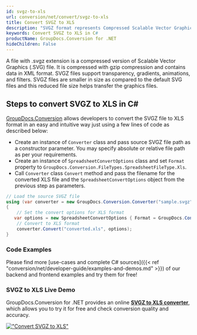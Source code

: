 ```yaml
---
id: svgz-to-xls
url: conversion/net/convert/svgz-to-xls
title: Convert SVGZ to XLS
description: "SVGZ format represents Compressed Scalable Vector Graphics File with .svgz extension. Learn how to convert SVGZ to XLS file programmatically in C# language using GroupDocs.Conversion for .NET library."
keywords: Convert SVGZ to XLS in C#
productName: GroupDocs.Conversion for .NET
hideChildren: False
---
```


A file with .svgz extension is a compressed version of Scalable Vector Graphics (.SVG) file. It is compressed with gzip compression and contains data in XML format. SVGZ files support transparency, gradients, animations, and filters. SVGZ files are smaller in size as compared to the default SVG files and this reduced file size helps transfer the graphics files.

## Steps to convert SVGZ to XLS in C#

[GroupDocs.Conversion](https://products.groupdocs.com/conversion/net) allows developers to convert the SVGZ file to XLS format in an easy and intuitive way just using a few lines of code as described below:

* Create an instance of `Converter` class and pass source SVGZ file path as a constructor parameter. You may specify absolute or relative file path as per your requirements. 
* Create an instance of `SpreadsheetConvertOptions` class and set `Format` property to `GroupDocs.Conversion.FileTypes.SpreadsheetFileType.Xls`.
* Call `Converter` class `Convert` method and pass the filename for the converted XLS file and the `SpreadsheetConvertOptions` object from the previous step as parameters.

```csharp
// Load the source SVGZ file
using (var converter = new GroupDocs.Conversion.Converter("sample.svgz"))
{
    // Set the convert options for XLS format
   var options = new SpreadsheetConvertOptions { Format = GroupDocs.Conversion.FileTypes.SpreadsheetFileType.Xls };
    // Convert to XLS format
    converter.Convert("converted.xls", options);
}
```

### Code Examples

Please find more [use-cases and complete C# sources]({{< ref "conversion/net/developer-guide/examples-and-demos.md" >}}) of our backend and frontend examples and try them for free!

### SVGZ to XLS Live Demo

GroupDocs.Conversion for .NET provides an online [**SVGZ to XLS converter**](https://products.groupdocs.app/conversion/svgz-to-xls), which allows you to try it for free and check conversion quality and accuracy.

[!["Convert SVGZ to XLS"](conversion/net/images/convert-to-xls/convert-svgz-to-xls.png)](https://products.groupdocs.app/conversion/svgz-to-xls)